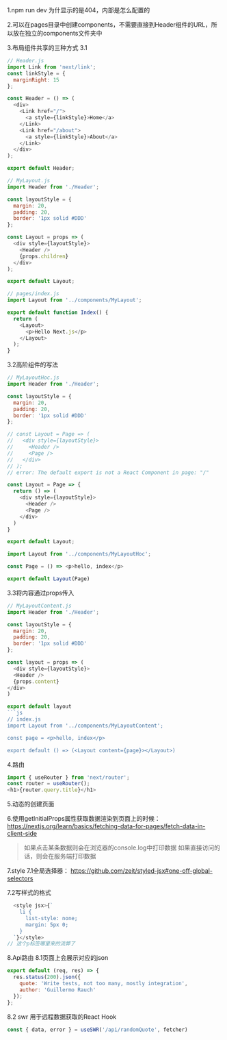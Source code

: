 1.npm run dev 为什显示的是404，内部是怎么配置的

2.可以在pages目录中创建components，不需要直接到Header组件的URL，所以放在独立的components文件夹中

3.布局组件共享的三种方式
3.1
```js
// Header.js
import Link from 'next/link';
const linkStyle = {
  marginRight: 15
};

const Header = () => (
  <div>
    <Link href="/">
      <a style={linkStyle}>Home</a>
    </Link>
    <Link href="/about">
      <a style={linkStyle}>About</a>
    </Link>
  </div>
);

export default Header;
```

```js
// MyLayout.js
import Header from './Header';

const layoutStyle = {
  margin: 20,
  padding: 20,
  border: '1px solid #DDD'
};

const Layout = props => (
  <div style={layoutStyle}>
    <Header />
    {props.children}
  </div>
);

export default Layout;
```

```js
// pages/index.js
import Layout from '../components/MyLayout';

export default function Index() {
  return (
    <Layout>
      <p>Hello Next.js</p>
    </Layout>
  );
}
```

3.2高阶组件的写法

```js
// MyLayoutHoc.js
import Header from './Header';

const layoutStyle = {
  margin: 20,
  padding: 20,
  border: '1px solid #DDD'
};

// const Layout = Page => (
//   <div style={layoutStyle}>
//     <Header />
//     <Page />
//   </div>
// );
// error: The default export is not a React Component in page: "/"

const Layout = Page => {
  return () => (
    <div style={layoutStyle}>
      <Header />
      <Page />
    </div>
  )
}

export default Layout;
```

```js
import Layout from '../components/MyLayoutHoc';

const Page = () => <p>hello, index</p>

export default Layout(Page)
```

3.3将内容通过props传入

```js
// MyLayoutContent.js
import Header from './Header';

const layoutStyle = {
  margin: 20,
  padding: 20,
  border: '1px solid #DDD'
};

const layout = props => (
  <div style={layoutStyle}>
  <Header />
  {props.content}
</div>
)

export default layout
```js
// index.js
import Layout from '../components/MyLayoutContent';

const page = <p>hello, index</p>

export default () => (<Layout content={page}></Layout>)
```

4.路由
```js
import { useRouter } from 'next/router';
const router = useRouter();
<h1>{router.query.title}</h1>
```

5.动态的创建页面


6.使用getInitialProps属性获取数据渲染到页面上的时候：
https://nextjs.org/learn/basics/fetching-data-for-pages/fetch-data-in-client-side
> 如果点击某条数据则会在浏览器的console.log中打印数据
> 如果直接访问的话，则会在服务端打印数据


7.style
7.1全局选择器： https://github.com/zeit/styled-jsx#one-off-global-selectors

7.2写样式的格式
```js
  <style jsx>{`
    li {
      list-style: none;
      margin: 5px 0;
    }
  `}</style>
// 这个p标签哪里来的流弊了
```

8.Api路由
8.1页面上会展示对应的json
```js 
export default (req, res) => {
  res.status(200).json({
    quote: 'Write tests, not too many, mostly integration',
    author: 'Guillermo Rauch'
  });
};
```

8.2 swr
用于远程数据获取的React Hook
```js
const { data, error } = useSWR('/api/randomQuote', fetcher)
```

